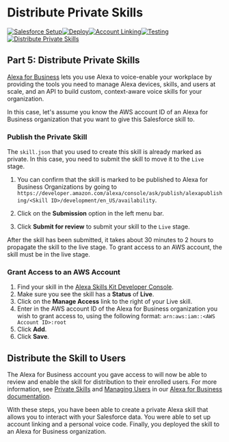 # Distribute Private Skills

[![Salesforce Setup](https://m.media-amazon.com/images/G/01/mobile-apps/dex/alexa/alexa-skills-kit/tutorials/tutorial-page-marker-1-done._TTH_.png)](./1-salesforce-setup.md)[![Deploy](https://m.media-amazon.com/images/G/01/mobile-apps/dex/alexa/alexa-skills-kit/tutorials/tutorial-page-marker-2-done._TTH_.png)](./2-deploy.md)[![Account Linking](https://m.media-amazon.com/images/G/01/mobile-apps/dex/alexa/alexa-skills-kit/tutorials/tutorial-page-marker-3-done._TTH_.png)](./3-account-linking.md)[![Testing](https://m.media-amazon.com/images/G/01/mobile-apps/dex/alexa/alexa-skills-kit/tutorials/tutorial-page-marker-4-done._TTH_.png)](./4-testing.md)[![Distribute Private Skills](https://m.media-amazon.com/images/G/01/mobile-apps/dex/alexa/alexa-skills-kit/tutorials/tutorial-page-marker-5-on._TTH_.png)](./5-distribute-private-skills.md)

## Part 5: Distribute Private Skills

[Alexa for Business](https://aws.amazon.com/alexaforbusiness/) lets you use Alexa to voice-enable your workplace by providing  the tools you need to manage Alexa devices, skills, and users at scale, and  an API to build custom, context-aware voice skills for your organization. 

In this case, let's assume you know the AWS account ID of an Alexa for Business organization that you want to give this Salesforce skill to.

### Publish the Private Skill
The ```skill.json``` that you used to create this skill is already marked as private. In this case, you need to submit the skill to move it to the ```Live``` stage.

1. You can confirm that the skill is marked to be published to Alexa for Business Organizations by going to ```https://developer.amazon.com/alexa/console/ask/publish/alexapublishing/<Skill ID>/development/en_US/availability```.

2. Click on the **Submission** option in the left menu bar.
3. Click **Submit for review** to submit your skill to the ```Live``` stage.

After the skill has been submitted, it takes about 30 minutes to 2 hours to propagate the skill to the live stage. To grant access to an AWS account, the skill must be in the live stage. 

### Grant Access to an AWS Account

1. Find your skill in the [Alexa Skills Kit Developer Console](https://developer.amazon.com/alexa/console/ask).
2. Make sure you see the skill has a **Status** of **Live**.
3. Click on the **Manage Access** link to the right of your Live skill.
4. Enter in the AWS account ID of the Alexa for Business organization you wish to grant access to, using the following format: ```arn:aws:iam::<AWS Account ID>:root```
5. Click **Add**.
6. Click **Save**.

## Distribute the Skill to Users

The Alexa for Business account you gave access to will now be able to review and enable the skill for distribution to their enrolled users. For more information, see [Private Skills](https://docs.aws.amazon.com/a4b/latest/ag/private-skills.html) and [Managing Users](https://docs.aws.amazon.com/a4b/latest/ag/manage-users.html) in our [Alexa for Business documentation](https://docs.aws.amazon.com/a4b/latest/ag/what-is.html).

With these steps, you have been able to create a private Alexa skill that allows you to interact with your Salesforce data. You were able to set up account linking and a personal voice code. Finally, you deployed the skill to an Alexa for Business organization.
